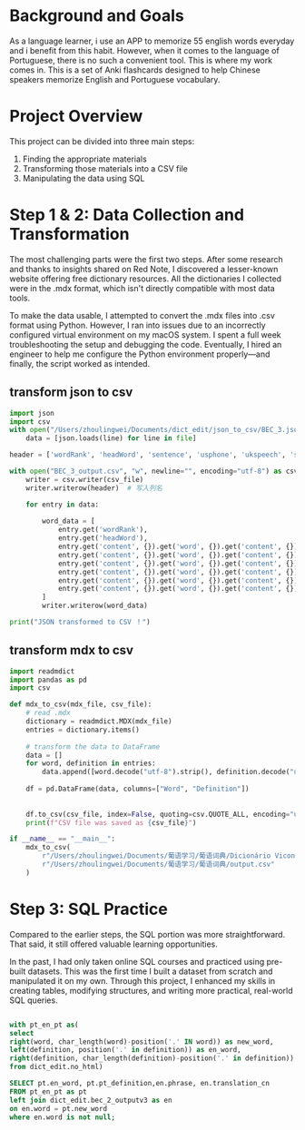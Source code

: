 # Background and Goals
As a language learner, i use an APP to memorize 55 english words everyday and i benefit from this habit. However, when it comes to the language of Portuguese, there is no such a convenient tool. This is where my work comes in.
This is a set of Anki flashcards designed to help Chinese speakers memorize English and Portuguese vocabulary.

# Project Overview
This project can be divided into three main steps:
1. Finding the appropriate materials
2. Transforming those materials into a CSV file
3. Manipulating the data using SQL

# Step 1 & 2: Data Collection and Transformation
The most challenging parts were the first two steps. After some research and thanks to insights shared on Red Note, I discovered a lesser-known website offering free dictionary resources. All the dictionaries I collected were in the .mdx format, which isn't directly compatible with most data tools.

To make the data usable, I attempted to convert the .mdx files into .csv format using Python. However, I ran into issues due to an incorrectly configured virtual environment on my macOS system. I spent a full week troubleshooting the setup and debugging the code. Eventually, I hired an engineer to help me configure the Python environment properly—and finally, the script worked as intended.
## transform json to csv
```python
import json
import csv
with open("/Users/zhoulingwei/Documents/dict_edit/json_to_csv/BEC_3.json", "r", encoding="utf-8") as file:
    data = [json.loads(line) for line in file]

header = ['wordRank', 'headWord', 'sentence', 'usphone', 'ukspeech', 'synonyms', 'phrase', 'trans']

with open("BEC_3_output.csv", "w", newline="", encoding="utf-8") as csv_file:
    writer = csv.writer(csv_file)
    writer.writerow(header)  # 写入列名

    for entry in data:
      
        word_data = [
            entry.get('wordRank'),
            entry.get('headWord'),
            entry.get('content', {}).get('word', {}).get('content', {}).get('sentence', {}).get('sentences', [{}])[0].get('sContent', ''),
            entry.get('content', {}).get('word', {}).get('content', {}).get('usphone', ''),
            entry.get('content', {}).get('word', {}).get('content', {}).get('ukspeech', ''),
            entry.get('content', {}).get('word', {}).get('content', {}).get('syno', {}).get('synos', [{}])[0].get('tran', ''),
            entry.get('content', {}).get('word', {}).get('content', {}).get('phrase', {}).get('phrases', [{}])[0].get('pContent', ''),
            entry.get('content', {}).get('word', {}).get('content', {}).get('trans', [{}])[0].get('tranCn', '')
        ]
        writer.writerow(word_data)

print("JSON transformed to CSV ！")
```
## transform mdx to csv
```python
import readmdict 
import pandas as pd
import csv

def mdx_to_csv(mdx_file, csv_file):
    # read .mdx 
    dictionary = readmdict.MDX(mdx_file)
    entries = dictionary.items()
    
    # transform the data to DataFrame
    data = []
    for word, definition in entries:
        data.append([word.decode("utf-8").strip(), definition.decode("utf-8").strip()])
    
    df = pd.DataFrame(data, columns=["Word", "Definition"])
    
    
    df.to_csv(csv_file, index=False, quoting=csv.QUOTE_ALL, encoding="utf-8-sig")
    print(f"CSV file was saved as {csv_file}")

if __name__ == "__main__":
    mdx_to_csv(
        r"/Users/zhoulingwei/Documents/葡语学习/葡语词典/Dicionário Vicon [PT-EN-PT].mdx",
        r"/Users/zhoulingwei/Documents/葡语学习/葡语词典/output.csv"
    )
```

# Step 3: SQL Practice
Compared to the earlier steps, the SQL portion was more straightforward. That said, it still offered valuable learning opportunities.

In the past, I had only taken online SQL courses and practiced using pre-built datasets. This was the first time I built a dataset from scratch and manipulated it on my own. Through this project, I enhanced my skills in creating tables, modifying structures, and writing more practical, real-world SQL queries.

```sql

with pt_en_pt as(
select
right(word, char_length(word)-position('.' IN word)) as new_word,
left(definition, position('.' in definition)) as en_word,
right(definition, char_length(definition)-position('.' in definition)) as pt_definition
from dict_edit.no_html)

SELECT pt.en_word, pt.pt_definition,en.phrase, en.translation_cn
FROM pt_en_pt as pt
left join dict_edit.bec_2_outputv3 as en
on en.word = pt.new_word
where en.word is not null;
```
